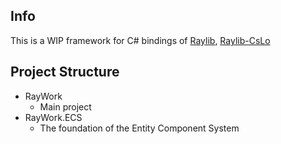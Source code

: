## Info

This is a WIP framework for C# bindings of <a href="https://github.com/raysan5/raylib">Raylib</a>, <a href="https://github.com/NotNotTech/Raylib-CsLo">Raylib-CsLo</a>

## Project Structure

- RayWork
  - Main project
- RayWork.ECS
  - The foundation of the Entity Component System